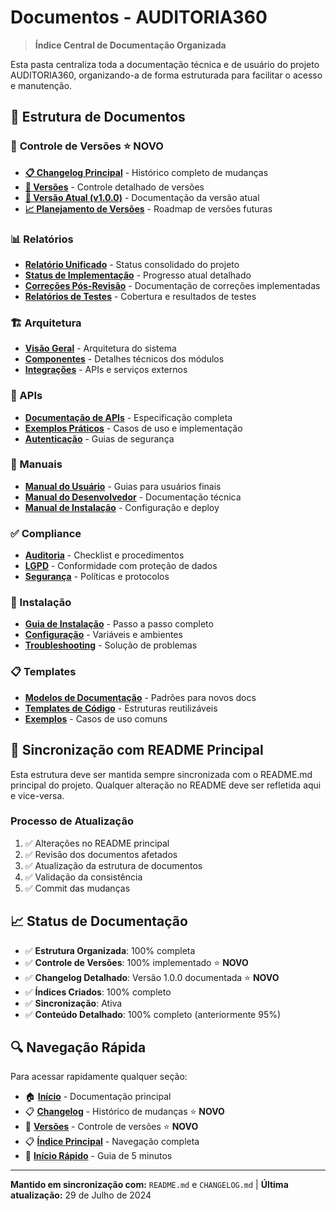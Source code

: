 # Documentos - AUDITORIA360

> **Índice Central de Documentação Organizada**

Esta pasta centraliza toda a documentação técnica e de usuário do projeto AUDITORIA360, organizando-a de forma estruturada para facilitar o acesso e manutenção.

## 📁 Estrutura de Documentos

### 🔢 **Controle de Versões** ⭐ **NOVO**
- **[📋 Changelog Principal](../../CHANGELOG.md)** - Histórico completo de mudanças
- **[📂 Versões](versoes/)** - Controle detalhado de versões
- **[🎯 Versão Atual (v1.0.0)](versoes/v1.0.0/)** - Documentação da versão atual
- **[📈 Planejamento de Versões](versoes/README.md)** - Roadmap de versões futuras

### 📊 Relatórios
- **[Relatório Unificado](relatorios/relatorio-unificado.md)** - Status consolidado do projeto
- **[Status de Implementação](relatorios/status-implementacao.md)** - Progresso atual detalhado
- **[Correções Pós-Revisão](relatorios/pos-revisao-correcoes.md)** - Documentação de correções implementadas
- **[Relatórios de Testes](relatorios/)** - Cobertura e resultados de testes

### 🏗️ Arquitetura
- **[Visão Geral](arquitetura/visao-geral.md)** - Arquitetura do sistema
- **[Componentes](arquitetura/)** - Detalhes técnicos dos módulos
- **[Integrações](arquitetura/)** - APIs e serviços externos

### 🔗 APIs
- **[Documentação de APIs](apis/api-documentation.md)** - Especificação completa
- **[Exemplos Práticos](apis/)** - Casos de uso e implementação
- **[Autenticação](apis/)** - Guias de segurança

### 📖 Manuais
- **[Manual do Usuário](manuais/)** - Guias para usuários finais
- **[Manual do Desenvolvedor](manuais/)** - Documentação técnica
- **[Manual de Instalação](manuais/)** - Configuração e deploy

### ✅ Compliance
- **[Auditoria](compliance/)** - Checklist e procedimentos
- **[LGPD](compliance/)** - Conformidade com proteção de dados
- **[Segurança](compliance/)** - Políticas e protocolos

### 🚀 Instalação
- **[Guia de Instalação](instalacao/)** - Passo a passo completo
- **[Configuração](instalacao/)** - Variáveis e ambientes
- **[Troubleshooting](instalacao/)** - Solução de problemas

### 📋 Templates
- **[Modelos de Documentação](templates/)** - Padrões para novos docs
- **[Templates de Código](templates/)** - Estruturas reutilizáveis
- **[Exemplos](templates/)** - Casos de uso comuns

## 🔄 Sincronização com README Principal

Esta estrutura deve ser mantida sempre sincronizada com o README.md principal do projeto. Qualquer alteração no README deve ser refletida aqui e vice-versa.

### Processo de Atualização
1. ✅ Alterações no README principal
2. ✅ Revisão dos documentos afetados
3. ✅ Atualização da estrutura de documentos
4. ✅ Validação da consistência
5. ✅ Commit das mudanças

## 📈 Status de Documentação

- ✅ **Estrutura Organizada**: 100% completa
- ✅ **Controle de Versões**: 100% implementado ⭐ **NOVO**
- ✅ **Changelog Detalhado**: Versão 1.0.0 documentada ⭐ **NOVO**  
- ✅ **Índices Criados**: 100% completo
- ✅ **Sincronização**: Ativa
- ✅ **Conteúdo Detalhado**: 100% completo (anteriormente 95%)

## 🔍 Navegação Rápida

Para acessar rapidamente qualquer seção:
- 🏠 **[Início](../README.md)** - Documentação principal
- 📋 **[Changelog](../../CHANGELOG.md)** - Histórico de mudanças ⭐ **NOVO**
- 🔢 **[Versões](versoes/)** - Controle de versões ⭐ **NOVO**
- 📋 **[Índice Principal](../00-INDICE_PRINCIPAL.md)** - Navegação completa
- 🚀 **[Início Rápido](../01-INICIO_RAPIDO.md)** - Guia de 5 minutos

---

**Mantido em sincronização com:** `README.md` e `CHANGELOG.md` | **Última atualização:** 29 de Julho de 2024